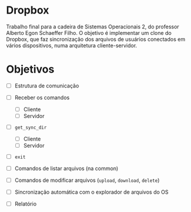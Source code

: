 # Dropbox

Trabalho final para a cadeira de Sistemas Operacionais 2, do professor Alberto Egon Schaeffer Filho.
O objetivo é implementar um clone do Dropbox, que faz sincronização dos arquivos de usuários conectados em vários dispositivos, numa arquitetura cliente-servidor.

# Objetivos

- [ ] Estrutura de comunicação

- [ ] Receber os comandos
  - [ ] Cliente
  - [ ] Servidor

- [ ] `get_sync_dir`
  - [ ] Cliente
  - [ ] Servidor

- [ ] `exit`

- [ ] Comandos de listar arquivos (na common)

- [ ] Comandos de modificar arquivos (`upload`, `download`, `delete`)

- [ ] Sincronização automática com o explorador de arquivos do OS

- [ ] Relatório
